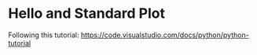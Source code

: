 # Hello and Standard Plot

Following this tutorial: https://code.visualstudio.com/docs/python/python-tutorial
